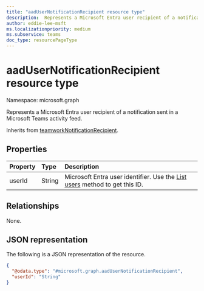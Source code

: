 ```yaml
---
title: "aadUserNotificationRecipient resource type"
description:  Represents a Microsoft Entra user recipient of a notification sent in a Microsoft Teams activity feed.
author: eddie-lee-msft
ms.localizationpriority: medium
ms.subservice: teams
doc_type: resourcePageType
---
```


# aadUserNotificationRecipient resource type

Namespace: microsoft.graph

Represents a Microsoft Entra user recipient of a notification sent in a Microsoft Teams activity feed.

Inherits from [teamworkNotificationRecipient](teamworknotificationrecipient.md).

## Properties
|Property|Type|Description|
|:---|:---|:---|
|userId|String|Microsoft Entra user identifier. Use the [List users](../api/user-list.md) method to get this ID.|

## Relationships
None.

## JSON representation
The following is a JSON representation of the resource.
<!-- {
  "blockType": "resource",
  "@odata.type": "microsoft.graph.aadUserNotificationRecipient"
}
-->
``` json
{
  "@odata.type": "#microsoft.graph.aadUserNotificationRecipient",
  "userId": "String"
}
```
